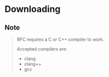 # Downloading

## Note
> BFC requires a C or C++ compiler to work.
>
> Accepted compilers are:
> - clang
> - clang++
> - gcc